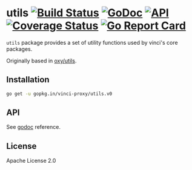 # utils [![Build Status](https://travis-ci.org/vinci-proxy/utils.png)](https://travis-ci.org/vinci-proxy/utils) [![GoDoc](https://godoc.org/github.com/vinci-proxy/utils?status.svg)](https://godoc.org/github.com/vinci-proxy/utils) [![API](https://img.shields.io/badge/status-beta-green.svg?style=flat)](https://godoc.org/github.com/vinci-proxy/utils) [![Coverage Status](https://coveralls.io/repos/github/vinci-proxy/utils/badge.svg?branch=master)](https://coveralls.io/github/vinci-proxy/utils?branch=master) [![Go Report Card](https://goreportcard.com/badge/github.com/vinci-proxy/utils)](https://goreportcard.com/report/github.com/vinci-proxy/utils)

`utils` package provides a set of utility functions used by vinci's core packages.

Originally based in [oxy/utils](https://github.com/vulcand/oxy/master/tree/utils).

## Installation

```bash
go get -u gopkg.in/vinci-proxy/utils.v0
```

## API

See [godoc](https://godoc.org/github.com/vinci-proxy/utils) reference.

## License

Apache License 2.0

